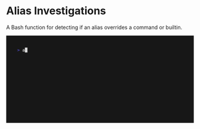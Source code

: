 # Alias Investigations

A Bash function for detecting if an alias overrides a command or builtin.

<img alt="up.gif" src="ai.gif" width="600" />
